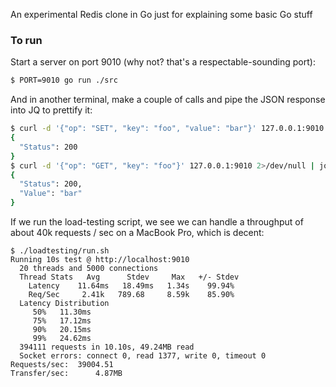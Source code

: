 An experimental Redis clone in Go just for explaining some basic Go stuff

### To run

Start a server on port 9010 (why not? that's a respectable-sounding port):

```bash
$ PORT=9010 go run ./src
```

And in another terminal, make a couple of calls and pipe the JSON
response into JQ to prettify it:

```bash
$ curl -d '{"op": "SET", "key": "foo", "value": "bar"}' 127.0.0.1:9010 2>/dev/null | jq
{
  "Status": 200
}
$ curl -d '{"op": "GET", "key": "foo"}' 127.0.0.1:9010 2>/dev/null | jq                
{
  "Status": 200,
  "Value": "bar"
}
```

If we run the load-testing script, we see we can handle 
a throughput of about 40k requests / sec on a MacBook Pro,
which is decent:

```shell script
$ ./loadtesting/run.sh       
Running 10s test @ http://localhost:9010
  20 threads and 5000 connections
  Thread Stats   Avg      Stdev     Max   +/- Stdev
    Latency    11.64ms   18.49ms   1.34s    99.94%
    Req/Sec     2.41k   789.68     8.59k    85.90%
  Latency Distribution
     50%   11.30ms
     75%   17.12ms
     90%   20.15ms
     99%   24.62ms
  394111 requests in 10.10s, 49.24MB read
  Socket errors: connect 0, read 1377, write 0, timeout 0
Requests/sec:  39004.51
Transfer/sec:      4.87MB
```